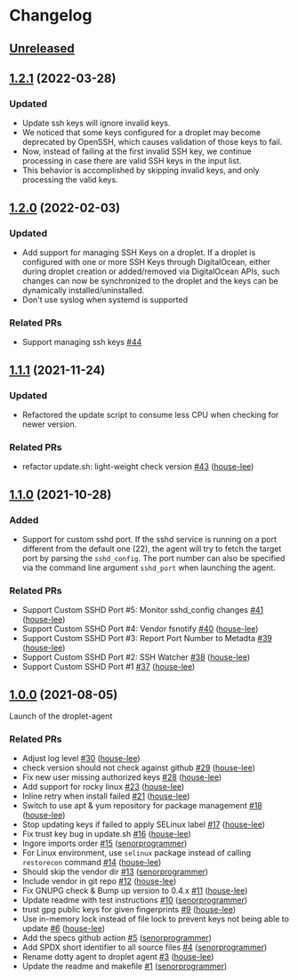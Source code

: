 # Changelog

## [Unreleased](https://github.com/digitalocean/droplet-agent/tree/HEAD)

## [1.2.1](https://github.com/digitalocean/droplet-agent/tree/1.2.1) (2022-03-28)
### Updated
- Update ssh keys will ignore invalid keys.
- We noticed that some keys configured for a droplet may become deprecated by OpenSSH, which causes validation of those keys to fail.
- Now, instead of failing at the first invalid SSH key, we continue processing in case there are valid SSH keys in the input list.
- This behavior is accomplished by skipping invalid keys, and only processing the valid keys.

## [1.2.0](https://github.com/digitalocean/droplet-agent/tree/1.2.0) (2022-02-03)
### Updated
- Add support for managing SSH Keys on a droplet. If a droplet is configured with one or more SSH Keys through 
DigitalOcean, either during droplet creation or added/removed via DigitalOcean APIs, such changes can now be 
synchronized to the droplet and the keys can be dynamically installed/uninstalled.
- Don't use syslog when systemd is supported 

### Related PRs
- Support managing ssh keys [\#44](https://github.com/digitalocean/droplet-agent/pull/44)

## [1.1.1](https://github.com/digitalocean/droplet-agent/tree/1.1.1) (2021-11-24)
### Updated
- Refactored the update script to consume less CPU when checking for newer version.

### Related PRs
- refactor update.sh: light-weight check version [\#43](https://github.com/digitalocean/droplet-agent/pull/43) ([house-lee](https://github.com/house-lee))

## [1.1.0](https://github.com/digitalocean/droplet-agent/tree/1.1.0) (2021-10-28)
### Added
- Support for custom sshd port. If the sshd service is running on a port different from the default one (22), the agent 
will try to fetch the target port by parsing the `sshd_config`. The port number can also be specified via the 
command line argument `sshd_port` when launching the agent. 

### Related PRs
- Support Custom SSHD Port #5: Monitor sshd_config changes [\#41](https://github.com/digitalocean/droplet-agent/pull/41) ([house-lee](https://github.com/house-lee))
- Support Custom SSHD Port \#4: Vendor fsnotify [\#40](https://github.com/digitalocean/droplet-agent/pull/40) ([house-lee](https://github.com/house-lee))
- Support Custom SSHD Port \#3: Report Port Number to Metadta [\#39](https://github.com/digitalocean/droplet-agent/pull/39) ([house-lee](https://github.com/house-lee))
- Support Custom SSHD Port \#2: SSH Watcher [\#38](https://github.com/digitalocean/droplet-agent/pull/38) ([house-lee](https://github.com/house-lee))
- Support Custom SSHD Port \#1 [\#37](https://github.com/digitalocean/droplet-agent/pull/37) ([house-lee](https://github.com/house-lee))

## [1.0.0](https://github.com/digitalocean/droplet-agent/tree/1.0.0) (2021-08-05)
Launch of the droplet-agent

### Related PRs
- Adjust log level [\#30](https://github.com/digitalocean/droplet-agent/pull/30) ([house-lee](https://github.com/house-lee))
- check version should not check against github [\#29](https://github.com/digitalocean/droplet-agent/pull/29) ([house-lee](https://github.com/house-lee))
- Fix new user missing authorized keys [\#28](https://github.com/digitalocean/droplet-agent/pull/28) ([house-lee](https://github.com/house-lee))
- Add support for rocky linux [\#23](https://github.com/digitalocean/droplet-agent/pull/23) ([house-lee](https://github.com/house-lee))
- Inline retry when install failed [\#21](https://github.com/digitalocean/droplet-agent/pull/21) ([house-lee](https://github.com/house-lee))
- Switch to use apt & yum repository for package management [\#18](https://github.com/digitalocean/droplet-agent/pull/18) ([house-lee](https://github.com/house-lee))
- Stop updating keys if failed to apply SELinux label [\#17](https://github.com/digitalocean/droplet-agent/pull/17) ([house-lee](https://github.com/house-lee))
- Fix trust key bug in update.sh [\#16](https://github.com/digitalocean/droplet-agent/pull/16) ([house-lee](https://github.com/house-lee))
- Ingore imports order [\#15](https://github.com/digitalocean/droplet-agent/pull/15) ([senorprogrammer](https://github.com/senorprogrammer))
- For Linux environment, use `selinux` package instead of calling `restorecon` command [\#14](https://github.com/digitalocean/droplet-agent/pull/14) ([house-lee](https://github.com/house-lee))
- Should skip the vendor dir [\#13](https://github.com/digitalocean/droplet-agent/pull/13) ([senorprogrammer](https://github.com/senorprogrammer))
- Include vendor in git repo [\#12](https://github.com/digitalocean/droplet-agent/pull/12) ([house-lee](https://github.com/house-lee))
- Fix GNUPG check & Bump up version to 0.4.x [\#11](https://github.com/digitalocean/droplet-agent/pull/11) ([house-lee](https://github.com/house-lee))
- Update readme with test instructions [\#10](https://github.com/digitalocean/droplet-agent/pull/10) ([senorprogrammer](https://github.com/senorprogrammer))
- trust gpg public keys for given fingerprints [\#9](https://github.com/digitalocean/droplet-agent/pull/9) ([house-lee](https://github.com/house-lee))
- Use in-memory lock instead of file lock to prevent keys not being able to update [\#6](https://github.com/digitalocean/droplet-agent/pull/6) ([house-lee](https://github.com/house-lee))
- Add the specs github action [\#5](https://github.com/digitalocean/droplet-agent/pull/5) ([senorprogrammer](https://github.com/senorprogrammer))
- Add SPDX short identifier to all source files [\#4](https://github.com/digitalocean/droplet-agent/pull/4) ([senorprogrammer](https://github.com/senorprogrammer))
- Rename dotty agent to droplet agent [\#3](https://github.com/digitalocean/droplet-agent/pull/3) ([house-lee](https://github.com/house-lee))
- Update the readme and makefile [\#1](https://github.com/digitalocean/droplet-agent/pull/1) ([senorprogrammer](https://github.com/senorprogrammer))
